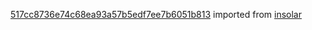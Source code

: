 [517cc8736e74c68ea93a57b5edf7ee7b6051b813](https://github.com/insolar/insolar/commit/517cc8736e74c68ea93a57b5edf7ee7b6051b813) imported from [insolar](https://github.com/insolar/insolar)
